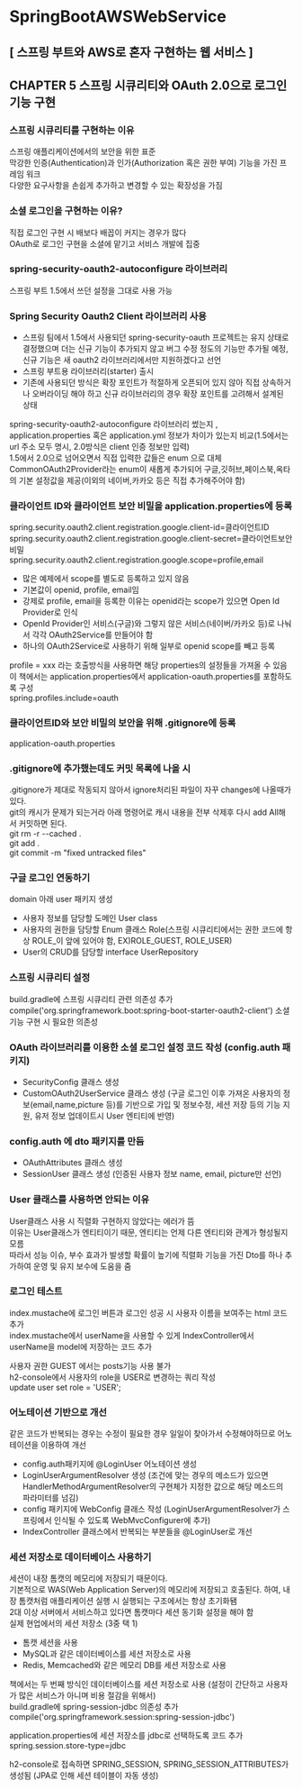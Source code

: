 # SpringBootAWSWebService
## [ 스프링 부트와 AWS로 혼자 구현하는 웹 서비스 ]


## CHAPTER 5 스프링 시큐리티와 OAuth 2.0으로 로그인 기능 구현<br>
### 스프링 시큐리티를 구현하는 이유<br>
스프링 애플리케이션에서의 보안을 위한 표준<br>
막강한 인증(Authentication)과 인가(Authorization 혹은 권한 부여) 기능을 가진 프레임 워크<br>
다양한 요구사항을 손쉽게 추가하고 변경할 수 있는 확장성을 가짐<br>

### 소셜 로그인을 구현하는 이유?<br>
직접 로그인 구현 시 배보다 배꼽이 커지는 경우가 많다<br>
OAuth로 로그인 구현을 소셜에 맡기고 서비스 개발에 집중<br>

### spring-security-oauth2-autoconfigure 라이브러리<br>
스프링 부트 1.5에서 쓰던 설정을 그대로 사용 가능<br>

### Spring Security Oauth2 Client 라이브러리 사용<br>
- 스프링 팀에서 1.5에서 사용되던 spring-security-oauth 프로젝트는 유지 상태로 결정했으며 더는 신규 기능이 추가되지 않고 버그 수정 정도의 기능만 추가될 예정, 신규 기능은 새 oauth2 라이브러리에서만 지원하겠다고 선언
- 스프링 부트용 라이브러리(starter) 출시
- 기존에 사용되던 방식은 확장 포인트가 적절하게 오픈되어 있지 않아 직접 상속하거나 오버라이딩 해야 하고 신규 라이브러리의 경우 확장 포인트를 고려해서 설계된 상태

spring-security-oauth2-autoconfigure 라이브러리 썼는지 , application.properties 혹은 application.yml 정보가 차이가 있는지 비교(1.5에서는 url 주소 모두 명시, 2.0방식은 client 인증 정보만 입력)<br>
1.5에서 2.0으로 넘어오면서 직접 입력한 값들은 enum 으로 대체<br>
CommonOAuth2Provider라는 enum이 새롭게 추가되어 구글,깃허브,페이스북,옥타의 기본 설정값을 제공(이외의 네이버,카카오 등은 직접 추가해주어야 함)<br>



### 클라이언트 ID와 클라이언트 보안 비밀을 application.properties에 등록<br>
spring.security.oauth2.client.registration.google.client-id=클라이언트ID<br>
spring.security.oauth2.client.registration.google.client-secret=클라이언트보안비밀<br>
spring.security.oauth2.client.registration.google.scope=profile,email<br>
- 많은 예제에서 scope를 별도로 등록하고 있지 않음
- 기본값이 openid, profile, email임
- 강제로 profile, email을 등록한 이유는 openid라는 scope가 있으면 Open Id Provider로 인식
- OpenId Provider인 서비스(구글)와 그렇지 않은 서비스(네이버/카카오 등)로 나눠서 각각 OAuth2Service를 만들어야 함
- 하나의 OAuth2Service로 사용하기 위해 일부로 openid scope를 빼고 등록


profile = xxx 라는 호출방식을 사용하면 해당 properties의 설정들을 가져올 수 있음<br>
이 책에서는 application.properties에서 application-oauth.properties를 포함하도록 구성<br>
spring.profiles.include=oauth<br>


### 클라이언트ID와 보안 비밀의 보안을 위해 .gitignore에 등록
application-oauth.properties

### .gitignore에 추가했는데도 커밋 목록에 나올 시
.gitignore가 제대로 작동되지 않아서 ignore처리된 파일이 자꾸 changes에 나올때가 있다.<br>
git의 캐시가 문제가 되는거라 아래 명령어로 캐시 내용을 전부 삭제후 다시 add All해서 커밋하면 된다.<br>
git rm -r --cached .<br>
git add .<br>
git commit -m "fixed untracked files"<br>

### 구글 로그인 연동하기
domain 아래 user 패키지 생성<br>
- 사용자 정보를 담당할 도메인 User class
- 사용자의 권한을 담당할 Enum 클래스 Role(스프링 시큐리티에서는 권한 코드에 항상 ROLE_이 앞에 있어야 함, EX)ROLE_GUEST, ROLE_USER)
- User의 CRUD를 담당할 interface UserRepository 

### 스프링 시큐리티 설정
build.gradle에 스프링 시큐리티 관련 의존성 추가
compile('org.springframework.boot:spring-boot-starter-oauth2-client') 소셜 기능 구현 시 필요한 의존성

### OAuth 라이브러리를 이용한 소셜 로그인 설정 코드 작성 (config.auth 패키지)
- SecurityConfig 클래스 생성
- CustomOAuth2UserService 클래스 생성 (구글 로그인 이후 가져온 사용자의 정보(email,name,picture 등)를 기반으로 가입 및 정보수정, 세션 저장 등의 기능 지원, 유저 정보 업데이트시 User 엔티티에 반영) 

### config.auth 에 dto 패키지를 만듬
- OAuthAttributes 클래스 생성 
- SessionUser 클래스 생성 (인증된 사용자 정보 name, email, picture만 선언)

### User 클래스를 사용하면 안되는 이유
User클래스 사용 시 직렬화 구현하지 않았다는 에러가 뜸<br>
이유는 User클래스가 엔티티이기 때문, 엔티티는 언제 다른 엔티티와 관계가 형성될지 모름<br>
따라서 성능 이슈, 부수 효과가 발생할 확률이 높기에 직렬화 기능을 가진 Dto를 하나 추가하여 운영 및 유지 보수에 도움을 줌<br>

### 로그인 테스트
index.mustache에 로그인 버튼과 로그인 성공 시 사용자 이름을 보여주는 html 코드 추가<br>
index.mustache에서 userName을 사용할 수 있게 IndexController에서 userName을 model에 저장하는 코드 추가

사용자 권한 GUEST 에서는 posts기능 사용 불가<br>
h2-console에서 사용자의 role을 USER로 변경하는 쿼리 작성<br>
update user set role = 'USER';<br>

### 어노테이션 기반으로 개선
같은 코드가 반복되는 경우는 수정이 필요한 경우 일일이 찾아가서 수정해야하므로 어노테이션을 이용하여 개선<br>
- config.auth패키지에 @LoginUser 어노테이션 생성
- LoginUserArgumentResolver 생성 (조건에 맞는 경우의 메소드가 있으면 HandlerMethodArgumentResolver의 구현체가 지정한 값으로 해당 메소드의 파라미터를 넘김)
- config 패키지에 WebConfig 클래스 작성 (LoginUserArgumentResolver가 스프링에서 인식될 수 있도록 WebMvcConfigurer에 추가)
- IndexController 클래스에서 반복되는 부분들을 @LoginUser로 개선

### 세션 저장소로 데이터베이스 사용하기
세션이 내장 톰캣의 메모리에 저장되기 때문이다.<br>
기본적으로 WAS(Web Application Server)의 메모리에 저장되고 호출된다. 하여, 내장 톰캣처럼 애플리케이션 실행 시 실행되는 구조에서는 항상 초기화됌<br>
2대 이상 서버에서 서비스하고 있다면 톰캣마다 세션 동기화 설정을 해야 함<br>
실제 현업에서의 세션 저장소 (3중 택 1)<br>
- 톰캣 세션을 사용
- MySQL과 같은 데이터베이스를 세션 저장소로 사용
- Redis, Memcached와 같은 메모리 DB를 세션 저장소로 사용

책에서는 두 번째 방식인 데이터베이스를 세션 저장소로 사용 (설정이 간단하고 사용자가 많은 서비스가 아니며 비용 절감을 위해서)<br>
build.gradle에 spring-session-jdbc 의존성 추가 <br>
compile('org.springframework.session:spring-session-jdbc')<br>

application.properties에 세션 저장소를 jdbc로 선택하도록 코드 추가<br>
spring.session.store-type=jdbc<br>

h2-console로 접속하면 SPRING_SESSION, SPRING_SESSION_ATTRIBUTES가 생성됨 (JPA로 인해 세션 테이블이 자동 생성)<br>


